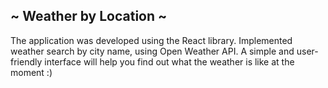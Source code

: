  <h2> ~ Weather by Location ~ </h2>
 
 The application was developed using the React library. 
 Implemented weather search by city name, using  Open Weather API.
 A simple and user-friendly interface will help you find out what the weather is like at the moment :)
